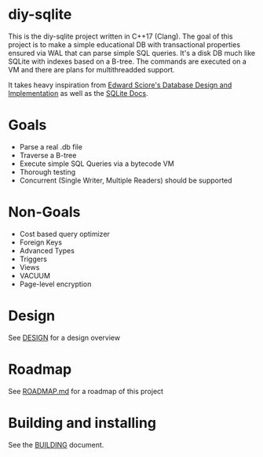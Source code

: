 # diy-sqlite

This is the diy-sqlite project written in C++17 (Clang). The goal of this project is to make a simple educational DB with transactional properties ensured via WAL that can 
parse simple SQL queries. It's a disk DB much like SQLite with indexes based on a B-tree. The commands are executed on a VM and there are plans for multithreadded support.

It takes heavy inspiration from [Edward Sciore's Database Design and Implementation](https://link.springer.com/book/10.1007/978-3-030-33836-7) as well as the [SQLite Docs](https://sqlite.org/docs.html).

# Goals
- Parse a real .db file
- Traverse a B-tree
- Execute simple SQL Queries via a bytecode VM
- Thorough testing 
- Concurrent (Single Writer, Multiple Readers) should be supported

# Non-Goals
- Cost based query optimizer
- Foreign Keys
- Advanced Types
- Triggers
- Views
- VACUUM
- Page-level encryption

# Design 

See [DESIGN](DESIGN.md) for a design overview

# Roadmap

See [ROADMAP.md](ROADMAP.md) for a roadmap of this project

# Building and installing

See the [BUILDING](BUILDING.md) document.
